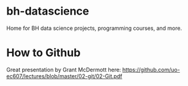 # bh-datascience
Home for BH data science projects, programming courses, and more.

# How to Github
Great presentation by Grant McDermott here: https://github.com/uo-ec607/lectures/blob/master/02-git/02-Git.pdf
